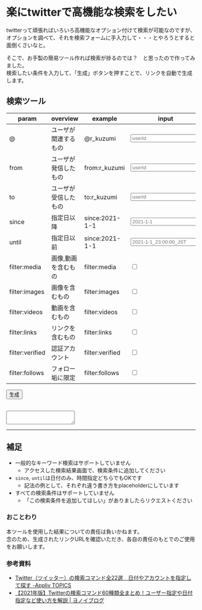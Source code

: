 # 楽にtwitterで高機能な検索をしたい

twitterって頑張ればいろいろ高機能なオプション付けて検索が可能なのですが、  
オプションを調べて、それを検索フォームに手入力して・・・とやろうとすると面倒くさいなと。

そこで、お手製の簡易ツール作れば検索が捗るのでは？　と思ったので作ってみました。  
検索したい条件を入力して、「生成」ボタンを押すことで、リンクを自動で生成します。

## 検索ツール

| param           | overview             | example         | input                                                                                                |
| --------------- | -------------------- | --------------- | ---------------------------------------------------------------------------------------------------- |
| @               | ユーザが関連するもの | @r_kuzumi       | <input type="textbox" name="twisearch_id" data-key="@" placeholder="userId"/>                        |
| from            | ユーザが発信したもの | from:r_kuzumi   | <input type="textbox" name="twisearch_from" data-key="from:" placeholder="userId"/>                  |
| to              | ユーザが受信したもの | to:r_kuzumi     | <input type="textbox" name="twisearch_to" data-key="to:" placeholder="userId"/>                      |
| since           | 指定日以降           | since:2021-1-1  | <input type="textbox" name="twisearch_since" data-key="since:" placeholder="2021-1-1"/>              |
| until           | 指定日以前           | since:2021-1-1  | <input type="textbox" name="twisearch_until" data-key="until:" placeholder="2021-1-1_23:00:00_JST"/> |
| filter:media    | 画像,動画を含むもの  | filter:media    | <input type="checkbox" name="twisearch_images" data-key="filter:media"/>                             |
| filter:images   | 画像を含むもの       | filter:images   | <input type="checkbox" name="twisearch_images" data-key="filter:images"/>                            |
| filter:videos   | 動画を含むもの       | filter:videos   | <input type="checkbox" name="twisearch_videos" data-key="filter:videos"/>                            |
| filter:links    | リンクを含むもの     | filter:links    | <input type="checkbox" name="twisearch_links" data-key="filter:links"/>                              |
| filter:verified | 認証アカウント       | filter:verified | <input type="checkbox" name="twisearch_verified" data-key="filter:verified"/>                        |
| filter:follows  | フォロー垢に限定     | filter:follows  | <input type="checkbox" name="twisearch_follows" data-key="filter:follows"/>                          |


<button onclick="generateTwitterSearchUrl();">生成</button>
<div>
<span><a id="linkUrl" target="_brank"></a></span><br>
<textarea id="outputUrl"></textarea>
</div>

---
## 補足
- 一般的なキーワード検索はサポートしていません
  - アクセスした検索結果画面で、検索条件に追加してください
- `since`, `until`は日付のみ、時間指定どちらでもOKです
  - 記法の例として、それぞれ違う書き方をplaceholderにしています
- すべての検索条件はサポートしていません
  - 「この検索条件を追加してほしい」がありましたらリクエストください

### おことわり
本ツールを使用した結果についての責任は負いかねます。  
念のため、生成されたリンクURLを確認いただき、各自の責任のもとでのご使用をお願いします。

### 参考資料

- [Twitter（ツイッター）の検索コマンド全22選　日付やアカウントを指定して探す -Appliv TOPICS](https://mag.app-liv.jp/archive/81735/)
- [【2021年版】Twitterの検索コマンド60種類全まとめ！ユーザー指定や日付指定など使い方を解説 | ヨノイブログ](https://yonoi.com/twitter-search-command/)

<script>
function generateTwitterSearchUrl(){
    var baseUrl = 'https://twitter.com/search?q=';

    var queryConditions = [];
    var conditions = document.querySelectorAll('input[name^=twisearch_]');
    conditions.forEach(
        function(currentValue) {
            if(currentValue.type=='text' && currentValue.value != '') {
                var tmp = currentValue.dataset.key + currentValue.value;
                queryConditions.push(tmp);
            } else if(currentValue.type=='checkbox' && currentValue.checked) {
                queryConditions.push(currentValue.dataset.key);
            }
        }
    );
    console.log(queryConditions);


    var searchUrl = baseUrl + queryConditions.join('%20');
    document.getElementById('linkUrl').href = searchUrl;
    document.getElementById('linkUrl').innerText = '指定した条件（下記URL）で検索する';
    document.getElementById('outputUrl').value = searchUrl;
}
</script>